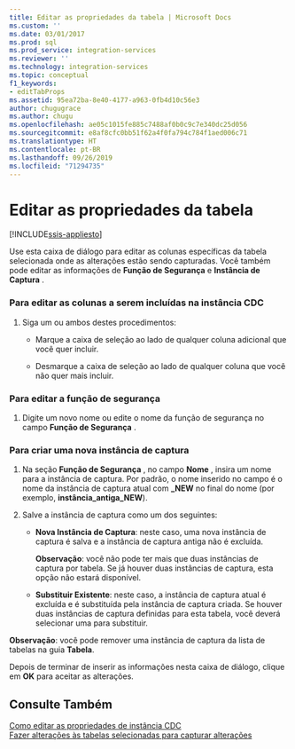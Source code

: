 ```yaml
---
title: Editar as propriedades da tabela | Microsoft Docs
ms.custom: ''
ms.date: 03/01/2017
ms.prod: sql
ms.prod_service: integration-services
ms.reviewer: ''
ms.technology: integration-services
ms.topic: conceptual
f1_keywords:
- editTabProps
ms.assetid: 95ea72ba-8e40-4177-a963-0fb4d10c56e3
author: chugugrace
ms.author: chugu
ms.openlocfilehash: ae05c1015fe885c7488af0b0c9c7e340dc25d056
ms.sourcegitcommit: e8af8cfc0bb51f62a4f0fa794c784f1aed006c71
ms.translationtype: HT
ms.contentlocale: pt-BR
ms.lasthandoff: 09/26/2019
ms.locfileid: "71294735"
---
```

# <a name="edit-the-table-properties"></a>Editar as propriedades da tabela

[!INCLUDE[ssis-appliesto](../../includes/ssis-appliesto-ssvrpluslinux-asdb-asdw-xxx.md)]


  Use esta caixa de diálogo para editar as colunas específicas da tabela selecionada onde as alterações estão sendo capturadas. Você também pode editar as informações de **Função de Segurança** e **Instância de Captura** .  
  
### <a name="to-edit-the-columns-to-include-in-the-cdc-instance"></a>Para editar as colunas a serem incluídas na instância CDC  
  
1.  Siga um ou ambos destes procedimentos:  
  
    -   Marque a caixa de seleção ao lado de qualquer coluna adicional que você quer incluir.  
  
    -   Desmarque a caixa de seleção ao lado de qualquer coluna que você não quer mais incluir.  
  
### <a name="to-edit-the-security-role"></a>Para editar a função de segurança  
  
1.  Digite um novo nome ou edite o nome da função de segurança no campo **Função de Segurança** .  
  
### <a name="to-create-a-new-capture-instance"></a>Para criar uma nova instância de captura  
  
1.  Na seção **Função de Segurança** , no campo **Nome** , insira um nome para a instância de captura. Por padrão, o nome inserido no campo é o nome da instância de captura atual com **_NEW** no final do nome (por exemplo, **instância_antiga_NEW**).  
  
2.  Salve a instância de captura como um dos seguintes:  
  
    -   **Nova Instância de Captura**: neste caso, uma nova instância de captura é salva e a instância de captura antiga não é excluída.  
  
         **Observação**: você não pode ter mais que duas instâncias de captura por tabela. Se já houver duas instâncias de captura, esta opção não estará disponível.  
  
    -   **Substituir Existente**: neste caso, a instância de captura atual é excluída e é substituída pela instância de captura criada. Se houver duas instâncias de captura definidas para esta tabela, você deverá selecionar uma para substituir.  
  
 **Observação**: você pode remover uma instância de captura da lista de tabelas na guia **Tabela**.  
  
 Depois de terminar de inserir as informações nesta caixa de diálogo, clique em **OK** para aceitar as alterações.  
  
## <a name="see-also"></a>Consulte Também  
 [Como editar as propriedades de instância CDC](../../integration-services/change-data-capture/how-to-edit-the-cdc-instance-properties.md)   
 [Fazer alterações às tabelas selecionadas para capturar alterações](../../integration-services/change-data-capture/make-changes-to-the-tables-selected-for-capturing-changes.md)  
  
  
